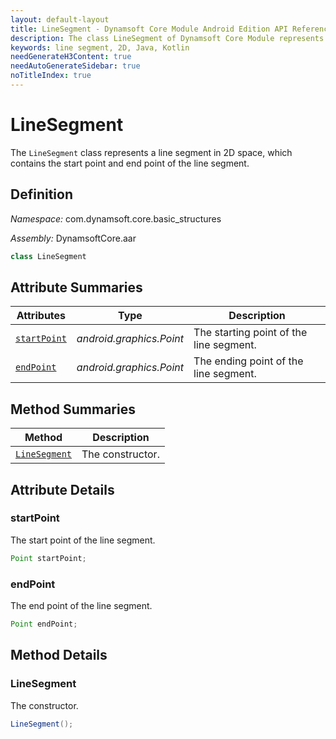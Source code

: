 ```yaml
---
layout: default-layout
title: LineSegment - Dynamsoft Core Module Android Edition API Reference
description: The class LineSegment of Dynamsoft Core Module represents a line segment in 2D space, which contains the start point and end point of the line segment.
keywords: line segment, 2D, Java, Kotlin
needGenerateH3Content: true
needAutoGenerateSidebar: true
noTitleIndex: true
---
```


# LineSegment

The `LineSegment` class represents a line segment in 2D space, which contains the start point and end point of the line segment.

## Definition

*Namespace:* com.dynamsoft.core.basic_structures

*Assembly:* DynamsoftCore.aar

```java
class LineSegment
```

## Attribute Summaries

| Attributes | Type | Description |
| ---------- | ---- | ----------- |
| [`startPoint`](#startpoint) | *android.graphics.Point* | The starting point of the line segment. |
| [`endPoint`](#endpoint) | *android.graphics.Point* | The ending point of the line segment. |

## Method Summaries

| Method | Description |
| ------ | ----------- |
| [`LineSegment`](#linesegment-1) | The constructor. |

## Attribute Details

### startPoint

The start point of the line segment.

```java
Point startPoint;
```

### endPoint

The end point of the line segment.

```java
Point endPoint;
```

## Method Details

### LineSegment

The constructor.

```java
LineSegment();
```
